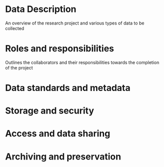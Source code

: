 # Data Description
An overview of the research project and various types of data to be collected
# Roles and responsibilities
Outlines the collaborators and their responsibilities towards the completion of the project
# Data standards and metadata
# Storage and security
# Access and data sharing
# Archiving and preservation
